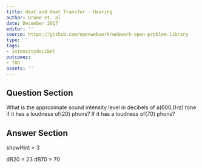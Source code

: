 ```yaml
---
title: Heat and Heat Transfer - Hearing
author: Urone et. al
date: December 2017
editor: ''
source: https://github.com/openwebwork/webwork-open-problem-library
type: ''
tags:
- intensitydecibel
outcomes:
- TBD
assets: ''
---
```


## Question Section 

What is the approximate sound intensity level in decibels of a(600,(Hz) tone if it has a loudness of(20) phons?
If it has a loudness of(70) phons?



## Answer Section

showHint = 3

dB20 = 23
dB70 = 70